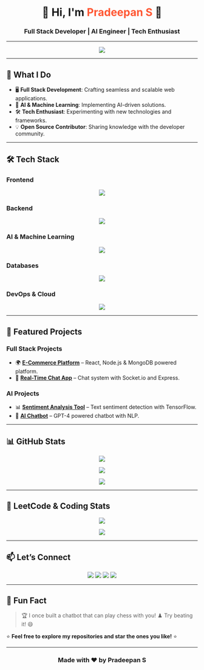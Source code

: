<h1 align="center">👋 Hi, I'm <span style="color:#FF5733">Pradeepan S</span> 🚀</h1>
<h3 align="center">Full Stack Developer | AI Engineer | Tech Enthusiast</h3>

---

<p align="center">
  <img src="https://readme-typing-svg.demolab.com?font=Fira+Code&weight=600&size=25&pause=1000&color=36BCF7&center=true&vCenter=true&width=600&lines=Full+Stack+Developer+🖥️;AI+Engineer+🤖;Tech+Explorer+🔍;Open+Source+Contributor+💡"/>
</p>

---

## 🚀 **What I Do**
- 🖥️ **Full Stack Development**: Crafting seamless and scalable web applications.
- 🤖 **AI & Machine Learning**: Implementing AI-driven solutions.
- 🛠️ **Tech Enthusiast**: Experimenting with new technologies and frameworks.
- 💡 **Open Source Contributor**: Sharing knowledge with the developer community.

---

## 🛠️ **Tech Stack**
### **Frontend**
<p align="center">
  <img src="https://skillicons.dev/icons?i=html,css,js,react,vue,tailwind"/>
</p>

### **Backend**
<p align="center">
  <img src="https://skillicons.dev/icons?i=nodejs,express,python,flask,java,spring"/>
</p>

### **AI & Machine Learning**
<p align="center">
  <img src="https://skillicons.dev/icons?i=tensorflow,pytorch"/>
</p>

### **Databases**
<p align="center">
  <img src="https://skillicons.dev/icons?i=mysql,mongodb,postgres,redis"/>
</p>

### **DevOps & Cloud**
<p align="center">
  <img src="https://skillicons.dev/icons?i=azure,aws,docker,kubernetes"/>
</p>

---

## 🌟 **Featured Projects**
### **Full Stack Projects**
- 🌍 **[E-Commerce Platform](#)** – React, Node.js & MongoDB powered platform.
- 💬 **[Real-Time Chat App](#)** – Chat system with Socket.io and Express.

### **AI Projects**
- 📊 **[Sentiment Analysis Tool](#)** – Text sentiment detection with TensorFlow.
- 🤖 **[AI Chatbot](#)** – GPT-4 powered chatbot with NLP.

---

## 📊 **GitHub Stats**
<p align="center">
  <img src="https://github-readme-streak-stats.herokuapp.com/?user=pradeepan02&theme=tokyonight"/>
</p>

<p align="center">
  <img src="https://github-readme-stats.vercel.app/api?username=pradeepan02&show_icons=true&theme=tokyonight"/>
</p>

<p align="center">
  <img src="https://github-profile-trophy.vercel.app/?username=pradeepan02&theme=tokyonight&no-frame=true&row=1&column=7"/>
</p>

---

## 🎯 **LeetCode & Coding Stats**
<p align="center">
  <img src="https://leetcard.jacoblin.cool/pradeepan02?theme=dark&font=Montserrat&ext=activity"/>
</p>

<p align="center">
  <img src="https://wakatime.com/badge/user/your-wakatime-id.svg"/>
</p>

---

## 📫 **Let’s Connect**
<p align="center">
  <a href="https://linkedin.com/in/yourprofile"><img src="https://img.shields.io/badge/LinkedIn-0077B5?style=for-the-badge&logo=linkedin&logoColor=white"/></a>
  <a href="https://twitter.com/yourhandle"><img src="https://img.shields.io/badge/Twitter-1DA1F2?style=for-the-badge&logo=twitter&logoColor=white"/></a>
  <a href="mailto:youremail@example.com"><img src="https://img.shields.io/badge/Email-D14836?style=for-the-badge&logo=gmail&logoColor=white"/></a>
  <a href="https://github.com/pradeepan02"><img src="https://img.shields.io/badge/GitHub-100000?style=for-the-badge&logo=github&logoColor=white"/></a>
</p>

---

## 🎉 **Fun Fact**
> 🏆 I once built a chatbot that can play chess with you! ♟️ Try beating it! 😄

⭐️ **Feel free to explore my repositories and star the ones you like!** ⭐️

---

<h3 align="center">Made with ❤️ by Pradeepan S</h3>
